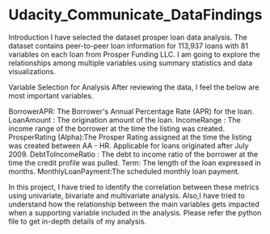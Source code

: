 # Udacity_Communicate_DataFindings


Introduction
I have selected the dataset prosper loan data analysis. The dataset contains peer-to-peer loan information for 113,937 loans with 81 variables on each loan from Prosper Funding LLC. I am going to explore the relationships among multiple variables using summary statistics and data visualizations.

Variable Selection for Analysis
After reviewing the data, I feel the below are most important variables.

BorrowerAPR: The Borrower's Annual Percentage Rate (APR) for the loan.
LoanAmount : The origination amount of the loan.
IncomeRange : The income range of the borrower at the time the listing was created. 
ProsperRating (Alpha):The Prosper Rating assigned at the time the listing was created between AA - HR.  Applicable for loans originated after July 2009.
DebtToIncomeRatio : The debt to income ratio of the borrower at the time the credit profile was pulled. 
Term: The length of the loan expressed in months.
MonthlyLoanPayment:The scheduled monthly loan payment.

In this project, I have tried to identify the correlation between these metrics using univariate, bivariate and multivariate analysis. Also,I have tried to understand how the relationship between the main variables gets impacted when a supporting variable included in the analysis. Please refer the python file to get in-depth details of my analysis.
